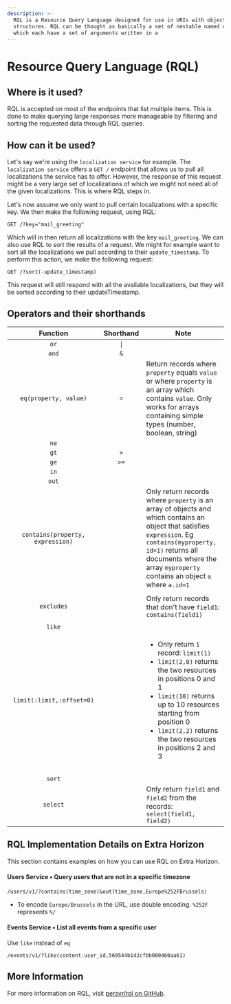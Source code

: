 ```yaml
---
description: >-
  RQL is a Resource Query Language designed for use in URIs with object data
  structures. RQL can be thought as basically a set of nestable named operators
  which each have a set of arguments written in a
---
```


# Resource Query Language (RQL)

## Where is it used? <a href="#markdown-header-where-is-it-used" id="markdown-header-where-is-it-used"></a>

RQL is accepted on most of the endpoints that list multiple items. This is done to make querying large responses more manageable by filtering and sorting the requested data through RQL queries.

## How can it be used? <a href="#markdown-header-how-can-it-be-used" id="markdown-header-how-can-it-be-used"></a>

Let's say we're using the `localization service` for example. The `localization service` offers a `GET /` endpoint that allows us to pull all localizations the service has to offer. However, the response of this request might be a very large set of localizations of which we might not need all of the given localizations. This is where RQL steps in.

Let's now assume we only want to pull certain localizations with a specific key. We then make the following request, using RQL:

`GET /?key="mail_greeting"`

Which will in then return all localizations with the key `mail_greeting`. We can also use RQL to sort the results of a request. We might for example want to sort all the localizations we pull according to their `update_timestamp`. To perform this action, we make the following request:

`GET /?sort(-update_timestamp)`

This request will still respond with all the available localizations, but they will be sorted according to their updateTimestamp.

## Operators and their shorthands <a href="#markdown-header-operators-and-their-shorthands" id="markdown-header-operators-and-their-shorthands"></a>

<table><thead><tr><th width="359.0083026218489" align="center">Function</th><th width="106" align="center">Shorthand</th><th width="298.416149068323">Note</th></tr></thead><tbody><tr><td align="center"><code>or</code></td><td align="center"><code>|</code></td><td></td></tr><tr><td align="center"><code>and</code></td><td align="center"><code>&#x26;</code></td><td></td></tr><tr><td align="center"><code>eq(property, value)</code></td><td align="center"><code>=</code></td><td>Return records where <code>property</code> equals <code>value</code> or where <code>property</code> is an array which contains <code>value</code>. Only works for arrays containing simple types (number, boolean, string)</td></tr><tr><td align="center"><code>ne</code></td><td align="center"></td><td></td></tr><tr><td align="center"><code>gt</code></td><td align="center"><code>></code></td><td></td></tr><tr><td align="center"><code>ge</code></td><td align="center"><code>>=</code></td><td></td></tr><tr><td align="center"><code>in</code></td><td align="center"></td><td></td></tr><tr><td align="center"><code>out</code></td><td align="center"></td><td></td></tr><tr><td align="center"><code>contains(property, expression)</code></td><td align="center"></td><td>Only return records where <code>property</code> is an array of objects and which contains an object that satisfies  <code>expression</code>. Eg <code>contains(myproperty, id=1)</code> returns all documents where the array <code>myproperty</code> contains an object <code>a</code> where <code>a.id=1</code></td></tr><tr><td align="center"></td><td align="center"></td><td></td></tr><tr><td align="center"><code>excludes</code></td><td align="center"></td><td>Only return records that don't have <code>field1</code>: <code>contains(field1)</code></td></tr><tr><td align="center"></td><td align="center"></td><td></td></tr><tr><td align="center"><code>like</code></td><td align="center"></td><td></td></tr><tr><td align="center"><code>limit(:limit,:offset=0)</code></td><td align="center"></td><td><ul><li>Only return <code>1</code> record: <code>limit(1)</code></li><li><code>limit(2,0)</code> returns the two resources in positions 0 and 1</li><li><code>limit(10)</code> returns up to 10 resources starting from position 0</li><li><code>limit(2,2)</code> returns the two resources in positions 2 and 3</li></ul></td></tr><tr><td align="center"></td><td align="center"></td><td></td></tr><tr><td align="center"></td><td align="center"></td><td></td></tr><tr><td align="center"><code>sort</code></td><td align="center"></td><td></td></tr><tr><td align="center"><code>select</code></td><td align="center"></td><td>Only return <code>field1</code> and <code>field2</code> from the records: <code>select(field1, field2)</code></td></tr></tbody></table>

## RQL Implementation Details on Extra Horizon <a href="#markdown-header-more-information" id="markdown-header-more-information"></a>

This section contains examples on how you can use RQL on Extra Horizon.

#### Users Service • Query users that are not in a specific timezone

```
/users/v1/?contains(time_zone)&out(time_zone,Europe%252FBrussels)
```

* To encode `Europe/Brussels` in the URL, use double encoding. `%252F` represents `%/`

#### Events Service • List all events from a specific user <a href="#markdown-header-more-information" id="markdown-header-more-information"></a>

Use `like` instead of `eq`

```
/events/v1/?like(content.user_id,569544b142cfbb000460aa61)
```

## More Information <a href="#markdown-header-more-information" id="markdown-header-more-information"></a>

For more information on RQL, visit [persvr/rql on GitHub](https://github.com/persvr/rql).
